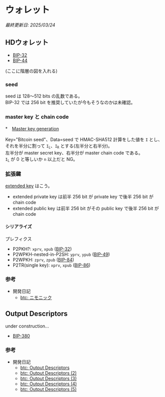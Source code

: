 # ウォレット

_最終更新日: 2025/03/24_

## HDウォレット

* [BIP-32](https://github.com/bitcoin/bips/blob/master/bip-0032.mediawiki)
* [BIP-44](https://github.com/bitcoin/bips/blob/master/bip-0044.mediawiki)

(ここに階層の図を入れる)

### seed

seed は 128～512 bits の乱数である。  
BIP-32 では 256 bit を推奨していたが今もそうなのかは未確認。

### master key と chain code

*　[Master key generation](https://github.com/bitcoin/bips/blob/master/bip-0032.mediawiki#master-key-generation)

Key="Bitcoin seed"、Data=seed で HMAC-SHA512 計算をした値を `I` とし、それを半分に割って <code class="language-plaintext highlighter-rouge">I<sub>L</sub></code>、<code class="language-plaintext highlighter-rouge">I<sub>R</sub></code> とする(左半分と右半分)。  
左半分が master secret key、右半分が master chain code である。  
<code class="language-plaintext highlighter-rouge">I<sub>L</sub></code> が 0 と等しいか `n` 以上だと NG。

### 拡張鍵

[extended key](https://github.com/bitcoin/bips/blob/master/bip-0032.mediawiki#extended-keys) はこう。

* extended private key は前半 256 bit が private key で後半 256 bit が chain code
* extended public key は前半 256 bit がその public key で後半 256 bit が chain code

#### シリアライズ

プレフィクス

* P2PKH?: `xprv`, `xpub` ([BIP-32](https://github.com/bitcoin/bips/blob/master/bip-0032.mediawiki#serialization-format))
* P2WPKH-nested-in-P2SH: `yprv`, `ypub` ([BIP-49](https://github.com/bitcoin/bips/blob/master/bip-0049.mediawiki#extended-key-version))
* P2WPKH: `zprv`, `zpub` ([BIP-84](https://github.com/bitcoin/bips/blob/master/bip-0084.mediawiki#extended-key-version))
* P2TR(single key): `xprv`, `xpub` ([BIP-86](https://github.com/bitcoin/bips/blob/master/bip-0086.mediawiki#test-vectors))

### 参考

* 開発日記
  * [btc: ニモニック](https://blog.hirokuma.work/2025/03/20250324-btc.html)

## Output Descriptors

under construction...

* [BIP-380](https://github.com/bitcoin/bips/blob/master/bip-0380.mediawiki)

### 参考

* 開発日記
  * [btc: Output Descriptors](https://blog.hirokuma.work/2025/02/20250224-btc.html)
  * [btc: Output Descriptors (2)](https://blog.hirokuma.work/2025/02/20250225-btc2.html)
  * [btc: Output Descriptors (3)](https://blog.hirokuma.work/2025/03/20250301-btc.html)
  * [btc: Output Descriptors (4)](https://blog.hirokuma.work/2025/03/20250302-btc.html)
  * [btc: Output Descriptors (5)](https://blog.hirokuma.work/2025/03/20250303-btc.html)
